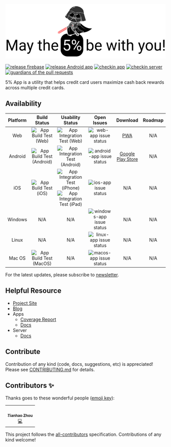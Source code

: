 ![logo](https://raw.githubusercontent.com/tianhaoz95/iwfp/master/docs/assets/medium_banner.png)

[![release firebase](https://github.com/tianhaoz95/iwfp/workflows/release%20firebase/badge.svg)](https://github.com/tianhaoz95/iwfp/actions?query=workflow%3A%22release+firebase%22)
[![release Android app](https://github.com/tianhaoz95/iwfp/workflows/release%20Android%20app/badge.svg)](https://github.com/tianhaoz95/iwfp/actions?query=workflow%3A%22release+Android+app%22)
[![checkin app](https://github.com/tianhaoz95/iwfp/workflows/checkin%20app/badge.svg)](https://github.com/tianhaoz95/iwfp/actions?query=workflow%3A%22checkin+app%22)
[![checkin server](https://github.com/tianhaoz95/iwfp/workflows/checkin%20server/badge.svg)](https://github.com/tianhaoz95/iwfp/actions?query=workflow%3A%22checkin+server%22)
[![guardians of the pull requests](https://github.com/tianhaoz95/iwfp/workflows/guardians%20of%20the%20pull%20requests/badge.svg)](https://github.com/tianhaoz95/iwfp/actions?query=workflow%3A%22guardians+of+the+pull+requests%22)

5% App is a utility that helps credit card users maximize cash back rewards across multiple credit cards.

## Availability

| Platform | Build Status | Usability Status | Open Issues | Download | Roadmap |
|:--------:|:------------:|:----------------:|:-----------:|:--------:|:-------:|
| Web | ![App Build Test (Web)](https://github.com/tianhaoz95/iwfp/workflows/App%20Build%20Test%20(Web)/badge.svg) | ![App Integration Test (Web)](https://github.com/tianhaoz95/iwfp/workflows/App%20Integration%20Test%20(Web)/badge.svg) | ![web-app issue status](https://img.shields.io/github/issues/tianhaoz95/iwfp/web-app) | [PWA](https://iwfpapp.web.app/) | N/A |
| Android | ![App Build Test (Android)](https://github.com/tianhaoz95/iwfp/workflows/App%20Build%20Test%20(Android)/badge.svg) | ![App Integration Test (Android)](https://github.com/tianhaoz95/iwfp/workflows/App%20Integration%20Test%20(Android)/badge.svg) | ![android-app issue status](https://img.shields.io/github/issues/tianhaoz95/iwfp/android-app) | [Google Play Store](https://play.google.com/store/apps/details?id=com.jacksonz.iwfpapp&hl=en_US) | N/A |
| iOS | ![App Build Test (iOS)](https://github.com/tianhaoz95/iwfp/workflows/App%20Build%20Test%20(iOS)/badge.svg) | ![App Integration Test (iPhone)](https://github.com/tianhaoz95/iwfp/workflows/App%20Integration%20Test%20(iPhone)/badge.svg) ![App Integration Test (iPad)](https://github.com/tianhaoz95/iwfp/workflows/App%20Integration%20Test%20(iPad)/badge.svg) | ![ios-app issue status](https://img.shields.io/github/issues/tianhaoz95/iwfp/ios-app) | N/A | N/A |
| Windows | N/A | N/A | ![windows-app issue status](https://img.shields.io/github/issues/tianhaoz95/iwfp/windows-app) | N/A | N/A |
| Linux | N/A | N/A | ![linux-app issue status](https://img.shields.io/github/issues/tianhaoz95/iwfp/linux-app) | N/A | N/A |
| Mac OS | ![App Build Test (MacOS)](https://github.com/tianhaoz95/iwfp/workflows/App%20Build%20Test%20(MacOS)/badge.svg) | N/A | ![macos-app issue status](https://img.shields.io/github/issues/tianhaoz95/iwfp/macos-app) | N/A | N/A |

For the latest updates, please subscribe to [newsletter](https://jacksonz.substack.com).

## Helpful Resource

- [Project Site](https://iwfp-project.web.app/)
- [Blog](https://medium.com/i-want-5)
- Apps
  - [Coverage Report](https://iwfp-app-cov.web.app/)
  - [Docs](https://iwfp-app-docs.web.app/)
- Server
  - [Docs](https://iwfp-server-docs.web.app/)

## Contribute

Contribution of any kind (code, docs, suggestions, etc) is appreciated! Please see [CONTRIBUTING.md](./CONTRIBUTING.md) for details.

<!-- The end of editable README, the rest is generated by all-contributors -->

<!-- Please do not edit content below this line -->

## Contributors ✨

Thanks goes to these wonderful people ([emoji key](https://allcontributors.org/docs/en/emoji-key)):

<!-- ALL-CONTRIBUTORS-LIST:START - Do not remove or modify this section -->
<!-- prettier-ignore-start -->
<!-- markdownlint-disable -->
<table>
  <tr>
    <td align="center"><a href="http://tianhaoz.com"><img src="https://avatars3.githubusercontent.com/u/16887772?v=4" width="100px;" alt=""/><br /><sub><b>Tianhao Zhou</b></sub></a><br /><a href="https://github.com/tianhaoz95/iwfp/commits?author=tianhaoz95" title="Code">💻</a></td>
  </tr>
</table>

<!-- markdownlint-enable -->
<!-- prettier-ignore-end -->

<!-- ALL-CONTRIBUTORS-LIST:END -->

This project follows the [all-contributors](https://github.com/all-contributors/all-contributors) specification. Contributions of any kind welcome!
